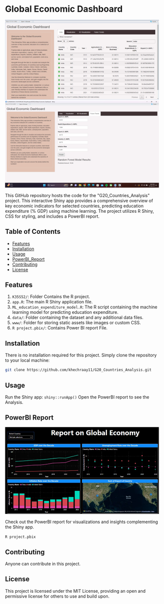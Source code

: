 # Global Economic Dashboard
![Analysis](K35S52/www/Screenshot1.jpg)
![G20_Countries_Analysis](K35S52/www/Screenshot2.png)

This GitHub repository hosts the code for the "G20_Countries_Analysis" project. This interactive Shiny app provides a comprehensive overview of key economic indicators for selected countries, predicting education expenditure (% GDP) using machine learning. The project utilizes R Shiny, CSS for styling, and includes a PowerBI report.

## Table of Contents
- [Features](#features)
- [Installation](#installation)
- [Usage](#usage)
- [PowerBI_Report](#PowerBI_Report )
- [Contributing](#contributing)
- [License](#license)

## Features

1. `K35S52/`: Folder Contains the R project.
2. `app.R`: The main R Shiny application file.
3. `ML_education_expenditure_model.R`: The R script containing the machine learning model for predicting education expenditure.
4. `data/`: Folder containing the dataset and any additional data files.
5. `www/`: Folder for storing static assets like images or custom CSS.
6. `R project.pbix/`: Contains Power BI report File.

## Installation

There is no installation required for this project. Simply clone the repository to your local machine:

```bash
git clone https://github.com/khechraay11/G20_Countries_Analysis.git
```

## Usage

Run the Shiny app: `shiny::runApp()`
Open the PowerBI report to see the Analysis.

## PowerBI Report
![G20_Countries_Analysis](K35S52/www/Screenshot3.jpg)

Check out the PowerBI report for visualizations and insights complementing the Shiny app.

`R project.pbix`

## Contributing

Anyone can contribute in this project.

## License

This project is licensed under the MIT License, providing an open and permissive license for others to use and build upon.
